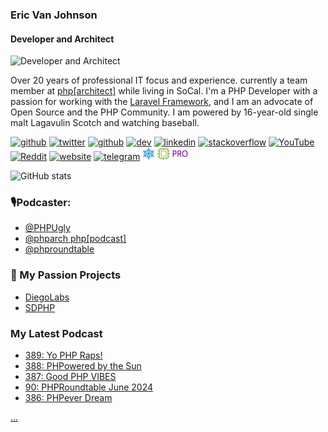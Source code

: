 ### Eric Van Johnson
#### Developer and Architect
![Developer and Architect](https://github.com/ericvanjohnson/ericvanjohnson/assets/89408/03e3e32b-0634-4ef7-9d8e-18bdf315883e)


Over 20 years of professional IT focus and experience. currently a team member at [php[architect]](https://github.com/phparch) while living in SoCal. I'm a PHP Developer with a passion for working with the [Laravel Framework](https://laravel.com), and I am an advocate of Open Source and the PHP Community. I am powered by 16-year-old single malt Lagavulin Scotch and watching baseball.

[<img src='https://cdn.jsdelivr.net/npm/simple-icons@3.0.1/icons/mastodon.svg' alt='github' height='20' rel='me'>](https://phparch.social/@eric)
[<img src='https://cdn.jsdelivr.net/npm/simple-icons@3.0.1/icons/twitter.svg' alt='twitter' height='20'>](https://twitter.com/shocm)
[<img src='https://cdn.jsdelivr.net/npm/simple-icons@3.0.1/icons/github.svg' alt='github' height='20'>](https://github.com/ericvanjohnson)  [<img src='https://cdn.jsdelivr.net/npm/simple-icons@3.0.1/icons/dev-dot-to.svg' alt='dev' height='20'>](https://dev.to/ericvanjohnson)  [<img src='https://cdn.jsdelivr.net/npm/simple-icons@3.0.1/icons/linkedin.svg' alt='linkedin' height='20'>](https://www.linkedin.com/in/vanjohnson/) [<img src='https://cdn.jsdelivr.net/npm/simple-icons@3.0.1/icons/stackoverflow.svg' alt='stackoverflow' height='20'>](https://stackoverflow.com/users/560190)  [<img src='https://cdn.jsdelivr.net/npm/simple-icons@3.0.1/icons/youtube.svg' alt='YouTube' height='20'>](https://www.youtube.com/channel/phpugly)  [<img src='https://cdn.jsdelivr.net/npm/simple-icons@3.0.1/icons/reddit.svg' alt='Reddit' height='20'>](https://www.reddit.com/user/shocm)  [<img src='https://cdn.jsdelivr.net/npm/simple-icons@3.0.1/icons/icloud.svg' alt='website' height='20'>](https://diegodev.com)  [<img src='https://cdn.jsdelivr.net/npm/simple-icons@3.0.1/icons/telegram.svg' alt='telegram' height='20'>](https://t.me/ericvanjohnson) <a href='https://archiveprogram.github.com/'><img src='https://raw.githubusercontent.com/acervenky/animated-github-badges/master/assets/acbadge.gif' width='20' height='20'></a> <a href='https://docs.github.com/en/developers'><img src='https://raw.githubusercontent.com/acervenky/animated-github-badges/master/assets/devbadge.gif' width='20' height='20'></a> <a href='https://github.com/pricing'><img src='https://raw.githubusercontent.com/acervenky/animated-github-badges/master/assets/pro.gif' width='25' height='20'></a>




![GitHub stats](https://github-readme-stats.vercel.app/api?username=ericvanjohnson&show_icons=true)  

 ### 🎙Podcaster: 
 - [@PHPUgly](https://twitter.com/phpugly)
 - [@phparch php[podcast]](https://twitter.com/phparch)
 - [@phproundtable](https://twitter.com/phproundtable)
 
### 💙 My Passion Projects
- [DiegoLabs](https://github.com/DiegoLabs)
- [SDPHP](https://twitter.com/sdphp)

### My Latest Podcast
<!-- BLOG-POST-LIST:START -->
- [389: Yo PHP Raps!](http://www.phpugly.com)
- [388: PHPowered by the Sun](http://www.phpugly.com)
- [387: Good PHP VIBES](http://www.phpugly.com)
- [90: PHPRoundtable June 2024](https://www.phproundtable.com)
- [386: PHPever Dream](http://www.phpugly.com)
<!-- BLOG-POST-LIST:END -->


<a rel="me" href="https://phparch.social/@eric">...</a>
